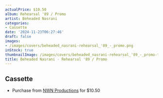 ```yaml
---
actualPrice: $10.50
album: Rehearsal '89 / Promo
artist: Beheaded Nasrani
categories:
- Cassette
date: '2024-11-23T06:27:46'
draft: false
images:
- /images/covers/beheaded_nasrani-rehearsal_'89_-_promo.png
inStock: true
thumbnailImage: /images/covers/beheaded_nasrani-rehearsal_'89_-_promo-thumb.png
title: Beheaded Nasrani - Rehearsal '89 / Promo
---
```


## Cassette
* Purchase from [NWN Productions](http://shop.nwnprod.com/index.php?route=product/product&path=73&product_id=44951&sort=pd.name&order=ASC) for $10.50
